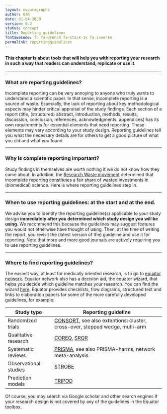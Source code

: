 ```yaml
---
layout: uvparagraphs
author: GtR
date: 01-04-2020
version: 0.2
status: concept
title: Reporting guidelines
fontawesome: fa fa-wrench fa-stack-1x fa-inverse
permalink: reportingguidelines
---
```


#### This chapter is about tools that will help you with reporting your research in such a way that readers can understand, replicate or use it.

---

### What are reporting guidelines?
Incomplete reporting can be very annoying to anyone who truly wants to understand a scientific paper. In that sense, incomplete reporting is a source of waste. Especially, the lack of reporting about key methodological aspects may hinder critical appraisal of the study findings. Each section of a report (title, (structured) abstract, introduction, methods, results, discussion, conclusion, references, acknowledgments, appendices) has its own requirements for essential elements that need reporting. These elements may vary according to your study design. Reporting guidelines tell you what the necessary details are for others to get a good picture of what you did and what you found.  

---

### Why is complete reporting important?
Study findings in themselves are worth nothing if we do not know how they came about. In addition, the [Research Waste movement](https://doi.org/10.1016/S0140-6736(09)60329-9) determined that incomplete reporting constitutes a fair share of wasted investments in (biomedical) science. Here is where reporting guidelines step in.

---

### When to use reporting guidelines: at the start and at the end.
We advise you to identify the reporting guideline(s) applicable to your study design **immediately after you determined which study design you will be using**. We recommend this because the guidelines may suggest features you would not otherwise have thought of using. Then, at the time of writing the report, you revisit the (latest version of the) guideline and use it for reporting. Note that more and more good journals are actively requiring you to use reporting guidelines.

---

### Where to find reporting guidelines?
The easiest way, at least for medically oriented research, is to go to [equator network](https://www.equator-network.org/). Equator network also has a decision aid, the equator wizard, that helps you decide which guideline matches your research. You can find the wizard [here](https://www.penelope.ai/equatorwizard). Equator provides checklists, flow diagrams, structured text and links to elaboration papers for some of the more carefully developed guidelines, for example: 

<table class="table">
    <thead>
      <tr>
        <th>Study type</th>
        <th>Reporting guideline</th>
      </tr>
    </thead>
    <tbody>
      <tr>
        <td>Randomized trials</td>
        <td><a href="http://www.equator-network.org/reporting-guidelines/consort/" target="_blank">CONSORT</a>, see also extentions: cluster, cross-over, stepped wedge, mutli-arm</td>
      </tr>
      <tr>
        <td>Qualitative research</td>
        <td><a href="http://www.equator-network.org/reporting-guidelines/coreq/" target="_blank">COREQ</a>, <a href="http://www.equator-network.org/reporting-guidelines/srqr/" target="_blank">SRQR</a></td>
      </tr>
      <tr>
        <td>Systematic reviews</td>
        <td><a href="http://www.equator-network.org/reporting-guidelines/prisma/" target="_blank">PRISMA</a>, see also PRISMA-harms, network meta-analysis</td>
      </tr>
      <tr>
        <td>Observational studies</td>  
		<td><a href="http://www.equator-network.org/reporting-guidelines/strobe/" target="_blank">STROBE</a></td> 
      </tr>
      <tr>
        <td>Prediction models</td>  
		<td><a href="https://www.equator-network.org/reporting-guidelines/tripod-statement/" target="_blank">TRIPOD</a></td> 
      </tr>
    </tbody>
</table>

Of course, you may search via Google scholar and other search engines if your research design is not covered by any of the guidelines in the Equator toolbox.